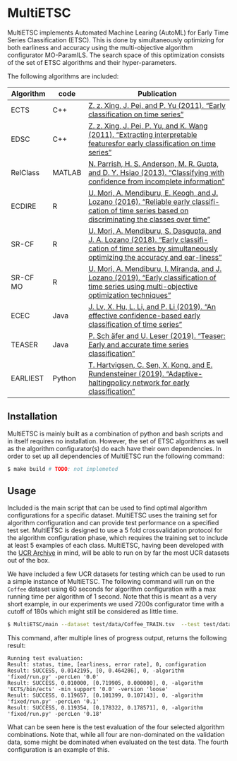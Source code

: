 # MultiETSC

MultiETSC implements Automated Machine Learing (AutoML) for 
Early Time Series Classification (ETSC).
This is done by simultaneously optimizing for both earliness and accuracy using the 
multi-objective algorithm configurator MO-ParamILS.
The search space of this optimization consists of the set of ETSC algorithms and 
their hyper-parameters.


The following algorithms are included:

| Algorithm | code | Publication |
| --------- | ---- | ----------- |
| ECTS | C++ | [ Z. z. Xing, J. Pei, and P. Yu (2011). “Early classification on time series”](https://doi.org/10.1007/s10115-011-0400-x) |
| EDSC | C++ | [ Z. z. Xing, J. Pei, P. Yu, and K. Wang (2011). “Extracting interpretable featuresfor early classification on time series” ](https://doi.org/10.1137/1.9781611972818.22) |
| RelClass | MATLAB | [N. Parrish, H. S. Anderson, M. R. Gupta, and D. Y. Hsiao (2013). “Classifying with confidence from incomplete information”](http://jmlr.org/papers/v14/parrish13a.html) |
| ECDIRE | R | [ U. Mori, A. Mendiburu, E. Keogh, and J. Lozano (2016). “Reliable early classifi-cation of time series based on discriminating the classes over time”](https://doi.org/10.1007/s10618-016-0462-1) |
| SR-CF | R | [U. Mori, A. Mendiburu, S. Dasgupta, and J. A. Lozano (2018). “Early classifi-cation of time series by simultaneously optimizing the accuracy and ear-liness”](https://doi.org/10.1109/TNNLS.2017.2764939) |
| SR-CF MO | R | [ U. Mori, A. Mendiburu, I. Miranda, and J. Lozano (2019). “Early classification of time series using multi-objective optimization techniques”](http://www.sciencedirect.com/science/article/pii/S0020025519303317) |
| ECEC | Java| [ J. Lv, X. Hu, L. Li, and P. Li (2019). “An effective confidence-based early classification of time series”](https://doi.org/10.1109/ACCESS.2019.2929644) |
| TEASER | Java | [P. Sch ̈afer and U. Leser (2019). “Teaser: Early and accurate time series classification”](https://arxiv.org/abs/1908.03405) |
| EARLIEST | Python | [T. Hartvigsen, C. Sen, X. Kong, and E. Rundensteiner (2019). “Adaptive-haltingpolicy network for early classification”](https://web.cs.wpi.edu/~xkong/publications/papers/kdd19.pdf) |

## Installation
MultiETSC is mainly built as a combination of python and bash scripts and in itself requires no installation.
However, the set of ETSC algorithms as well as the algorithm configurator(s) do each have their own dependencies.
In order to set up all dependencies of MultiETSC run the following command:
```bash
$ make build # TODO: not implemeted
```

## Usage
Included is the main script that can be used to find optimal algorithm configurations for a specific dataset.
MultiETSC uses the training set for algorithm configuration and can provide test performance on a specified test set.
MultiETSC is designed to use a 5 fold crossvalidation protocol for the algorithm configuration phase,
which requires the training set to include at least 5 examples of each class.
MultiETSC, having been developed with the [UCR Archive](https://www.cs.ucr.edu/~eamonn/time_series_data_2018/)
in mind, will be able to run on by far the most UCR datasets out of the box.

We have included a few UCR datasets for testing which can be used to run a simple instance of MultiETSC. 
The following command will run on the `Coffee` dataset using 60 seconds for algorithm configuration with 
a max running time per algorithm of 1 second. 
Note that this is meant as a very short example, in our experiments we used 7200s configurator time
with a cutoff of 180s which might still be considered as little time.
```bash
$ MultiETSC/main --dataset test/data/Coffee_TRAIN.tsv  --test test/data/Coffee_TEST.tsv --timeout 60 --cutoff 1
```
This command, after multiple lines of progress output, returns the following result:
```
Running test evaluation:
Result: status, time, [earliness, error rate], 0, configuration
Result: SUCCESS, 0.0142195, [0, 0.464286], 0, -algorithm 'fixed/run.py' -percLen '0.0'
Result: SUCCESS, 0.010000, [0.719905, 0.000000], 0, -algorithm 'ECTS/bin/ects' -min_support '0.0' -version 'loose'
Result: SUCCESS, 0.119657, [0.101399, 0.107143], 0, -algorithm 'fixed/run.py' -percLen '0.1'
Result: SUCCESS, 0.119354, [0.178322, 0.178571], 0, -algorithm 'fixed/run.py' -percLen '0.18'
```
What can be seen here is the test evaluation of the four selected algorithm combinations.
Note that, while all four are non-dominated on the validation data,
some might be dominated when evaluated on the test data.
The fourth configuration is an example of this.